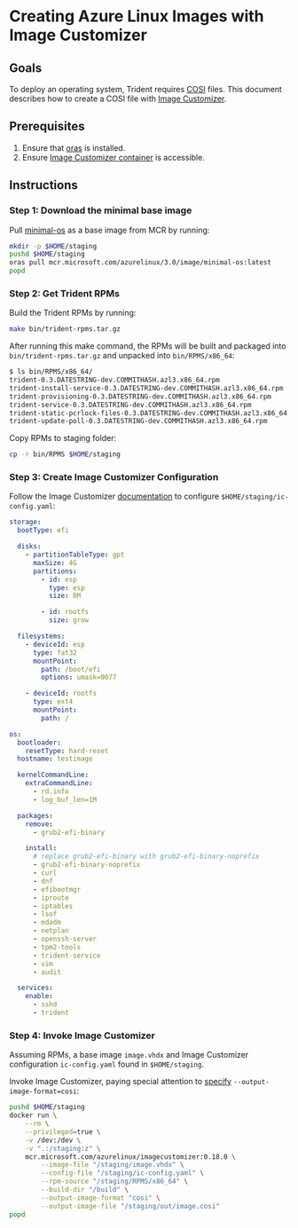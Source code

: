 
# Creating Azure Linux Images with Image Customizer

## Goals

To deploy an operating system, Trident requires [COSI](../Reference/COSI.md) files. This document describes how to create a COSI file with [Image Customizer](https://microsoft.github.io/azure-linux-image-tools/imagecustomizer/README.html).

## Prerequisites

1. Ensure that [oras](https://oras.land/docs/installation/) is installed.
2. Ensure [Image Customizer container](https://microsoft.github.io/azure-linux-image-tools/imagecustomizer/quick-start/quick-start.html) is accessible.

## Instructions

### Step 1: Download the minimal base image

Pull [minimal-os](../Reference/Glossary.md#minimal-os) as a base image from MCR by running:

``` bash
mkdir -p $HOME/staging
pushd $HOME/staging
oras pull mcr.microsoft.com/azurelinux/3.0/image/minimal-os:latest
popd
```

### Step 2: Get Trident RPMs

Build the Trident RPMs by running:

``` bash
make bin/trident-rpms.tar.gz
```

After running this make command, the RPMs will be built and packaged into `bin/trident-rpms.tar.gz` and unpacked into `bin/RPMS/x86_64`:

``` bash
$ ls bin/RPMS/x86_64/
trident-0.3.DATESTRING-dev.COMMITHASH.azl3.x86_64.rpm
trident-install-service-0.3.DATESTRING-dev.COMMITHASH.azl3.x86_64.rpm
trident-provisioning-0.3.DATESTRING-dev.COMMITHASH.azl3.x86_64.rpm
trident-service-0.3.DATESTRING-dev.COMMITHASH.azl3.x86_64.rpm
trident-static-pcrlock-files-0.3.DATESTRING-dev.COMMITHASH.azl3.x86_64.rpm
trident-update-poll-0.3.DATESTRING-dev.COMMITHASH.azl3.x86_64.rpm
```

Copy RPMs to staging folder:

``` bash
cp -r bin/RPMS $HOME/staging
```

### Step 3: Create Image Customizer Configuration

Follow the Image Customizer [documentation](https://microsoft.github.io/azure-linux-image-tools/imagecustomizer/README.html) to configure `$HOME/staging/ic-config.yaml`:

``` yaml
storage:
  bootType: efi

  disks:
    - partitionTableType: gpt
      maxSize: 4G
      partitions:
        - id: esp
          type: esp
          size: 8M

        - id: rootfs
          size: grow

  filesystems:
    - deviceId: esp
      type: fat32
      mountPoint:
        path: /boot/efi
        options: umask=0077

    - deviceId: rootfs
      type: ext4
      mountPoint:
        path: /

os:
  bootloader:
    resetType: hard-reset
  hostname: testimage

  kernelCommandLine:
    extraCommandLine:
      - rd.info
      - log_buf_len=1M

  packages:
    remove:
      - grub2-efi-binary

    install:
      # replace grub2-efi-binary with grub2-efi-binary-noprefix
      - grub2-efi-binary-noprefix
      - curl
      - dnf
      - efibootmgr
      - iproute
      - iptables
      - lsof
      - mdadm
      - netplan
      - openssh-server
      - tpm2-tools
      - trident-service
      - vim
      - audit

  services:
    enable:
      - sshd
      - trident
```

### Step 4: Invoke Image Customizer

Assuming RPMs, a base image `image.vhdx` and Image Customizer configuration `ic-config.yaml` found in `$HOME/staging`.

Invoke Image Customizer, paying special attention to [specify](https://microsoft.github.io/azure-linux-image-tools/imagecustomizer/api/cli.html#--output-image-formatformat) `--output-image-format=cosi`:

``` bash
pushd $HOME/staging
docker run \
    --rm \
    --privileged=true \
    -v /dev:/dev \
    -v ".:/staging:z" \
    mcr.microsoft.com/azurelinux/imagecustomizer:0.18.0 \
        --image-file "/staging/image.vhdx" \
        --config-file "/staging/ic-config.yaml" \
        --rpm-source "/staging/RPMS/x86_64" \
        --build-dir "/build" \
        --output-image-format "cosi" \
        --output-image-file "/staging/out/image.cosi"
popd
```
